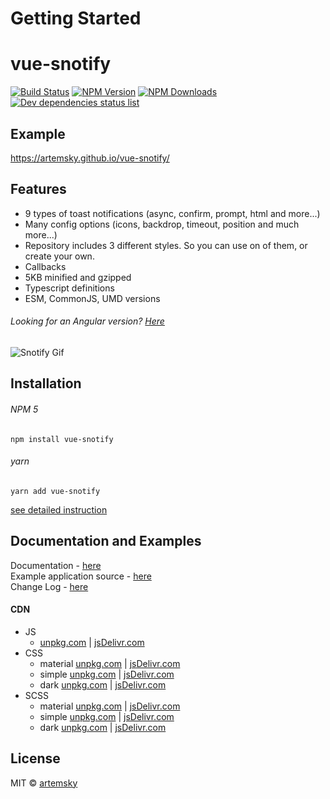 # Getting Started

# vue-snotify

[![Build Status](https://travis-ci.org/artemsky/vue-snotify.svg?branch=master)](https://travis-ci.org/artemsky/vue-snotify)
[![NPM Version](https://img.shields.io/npm/v/vue-snotify.svg)](https://www.npmjs.com/package/vue-snotify)
[![NPM Downloads](https://img.shields.io/npm/dt/vue-snotify.svg)](https://www.npmjs.com/package/vue-snotify)
[![Dev dependencies status list](https://david-dm.org/artemsky/vue-snotify/dev-status.svg)](https://david-dm.org/artemsky/vue-snotify?type=dev)

## Example
https://artemsky.github.io/vue-snotify/

## Features

- 9 types of toast notifications (async, confirm, prompt, html and more...)
- Many config options (icons, backdrop, timeout, position and much more...)
- Repository includes 3 different styles. So you can use on of them, or create your own.
- Callbacks
- 5KB minified and gzipped
- Typescript definitions
- ESM, CommonJS, UMD versions

###### Looking for an Angular version? [Here](https://github.com/artemsky/ng-snotify/)

![Snotify Gif](https://artemsky.github.io/vue-snotify/static/vue-snotify-demo.gif)

## Installation

###### NPM 5
`npm install vue-snotify`

###### yarn
`yarn add vue-snotify`

[see detailed instruction](https://github.com/artemsky/vue-snotify/tree/master/documentation/v1/install.md#importplugin)

## Documentation and Examples

Documentation - [here](https://github.com/artemsky/vue-snotify/tree/master/documentation#overview)  
Example application source - [here](https://github.com/artemsky/vue-snotify/tree/master/example/src)   
Change Log - [here](https://github.com/artemsky/vue-snotify/blob/master/CHANGELOG.md)

#### CDN
  - JS
    - [unpkg.com](unpkg.com/vue-snotify) | [jsDelivr.com](https://cdn.jsdelivr.net/npm/vue-snotify@latest/vue-snotify.js)
  - CSS
    - material [unpkg.com](https://unpkg.com/vue-snotify@latest/styles/material.css) | [jsDelivr.com](https://cdn.jsdelivr.net/npm/vue-snotify@latest/styles/material.css)
    - simple [unpkg.com](https://unpkg.com/vue-snotify@latest/styles/simple.css) | [jsDelivr.com](https://cdn.jsdelivr.net/npm/vue-snotify@latest/styles/simple.css)
    - dark [unpkg.com](https://unpkg.com/vue-snotify@latest/styles/dark.css) | [jsDelivr.com](https://cdn.jsdelivr.net/npm/vue-snotify@latest/styles/dark.css)
  - SCSS
    - material [unpkg.com](https://unpkg.com/vue-snotify@latest/styles/material.css) | [jsDelivr.com](https://cdn.jsdelivr.net/npm/vue-snotify@latest/styles/material.css)
    - simple [unpkg.com](https://unpkg.com/vue-snotify@latest/styles/simple.css) | [jsDelivr.com](https://cdn.jsdelivr.net/npm/vue-snotify@latest/styles/simple.css)
    - dark [unpkg.com](https://unpkg.com/vue-snotify@latest/styles/dark.css) | [jsDelivr.com](https://cdn.jsdelivr.net/npm/vue-snotify@latest/styles/dark.css)


## License

MIT © [artemsky](mailto:mr.artemsky@gmail.com)

